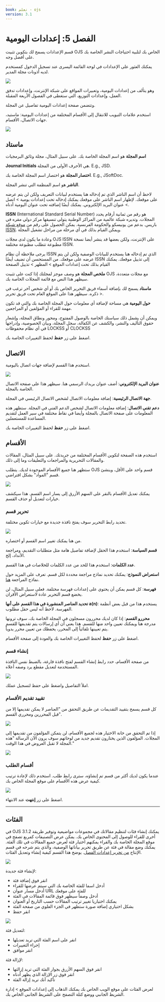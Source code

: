 ```yaml
---
book: تعلم - ojs
version: 3.1
---
```


# الفصل 5: إعدادات اليومية

قسم الإعدادات يسمح لك بتكوين تثبيت OJS الخاص بك لتلبية احتياجات النشر الخاصة بك على أفضل وجه.

يمكنك العثور على الإعدادات في لوحة القائمة اليسرى عند تسجيل الدخول كمستخدم لديه أذونات مجلة المدير.

![](./assets/learning-ojs3.1-jm-settings-journal.png)

وهو يتألف من إعدادات اليومية، وتعبيرات المواقع على شبكة الإنترنت، وإعدادات تدفق العمل، وإعدادات التوزيع، التي ستغطى في الفصول الأربعة المقبلة.

وتتضمن صفحة إعدادات اليومية تفاصيل عن المجلة.

استخدم علامات التبويب للانتقال إلى الأقسام المختلفة من إعدادات اليومية: ماستيد، جهات الاتصال، الأقسام.

![](./assets/learning-ojs3.1-jm-settings-journal-page.png)

## ماستاد

**اسم المجلة** هو اسم المجلة الخاصة بك. على سبيل المثال، مجلة وثائق البرمجيات

**Journal Initials** هي الأحرف الأولى من المجلة. E.g., JSD.

**اختصار المجلة** هو اختصار اسم المجلة الخاصة بك. E.g., JSoftDoc.

**الناشر** هو اسم المنظمة التي تنشر المجلة.

لاحظ أن اسم الناشر الذي تم إدخاله هنا يستخدم لبيانات التعريف ولكن لن يتم عرضه على موقعك. لإظهار اسم الناشر على موقعك يمكنك إدخاله تحت إعدادات يومية > اتصل > عنوان البريد الإلكتروني. يمكنك أيضًا إضافته تحت عنوان اليومية أدناه.

**ISSN** \(International Standard Serial Number\) هو رقم من ثمانية أرقام يحدد المجلات. وتديره شبكة عالمية من المراكز الوطنية يتولى تنسيقها مركز دولي مقره في باريس. بدعم من يونيسكو والحكومة الفرنسية. يمكن الحصول على رقم من [موقع شبكة ISSN](http://www.issn.org/). ويمكن القيام بذلك في أي مرحلة من مراحل تشغيل المجلة.

وعادة ما يكون لدى مجلات OJS ISSN على الإنترنت، ولكن بعضها قد ينشر أيضا نسخة مطبوعة تتطلب مطبوعة مختلفة ISSN.

يرجى ملاحظة أن نظام ISSN الذي تم إدخاله هنا يستخدم للبيانات الوصفية ولكن لن يتم عرضه على موقعك. من المستحسن أن تضيف أيضًا ISSN إلى تذييل موقعك. يمكنك القيام بذلك تحت إعدادات الموقع > المظهر > تذييل الصفحة

**ملخص المجلة** هو وصف موجز لمجلتك إذا كنت على تثبيت OJS مع مجلات متعددة، سيظهر هذا النص مع قائمة المجلات الخاصة بك.

**ماستاد** يسمح لك بإضافة أسماء فريق التحرير الخاص بك أو أي شخص آخر ترغب في ذكره. سيظهر هذا على الموقع العام تحت فريق تحرير &gt;.

**حول اليومية** هي مساحة لإضافة أي معلومات حول المجلة الخاصة بك والتي قد تكون مهمة للقراء أو المؤلفين أو المراجعين.

ويمكن أن يشمل ذلك سياستك الخاصة بالوصول المفتوح، ومحور ونطاق المجلة، وإشعار حقوق التأليف والنشر، والكشف عن الكفالة، سجل المجلة، وبيان الخصوصية، وإدراجها في أي نظام محفوظات LOCKSS أو CLOCKSS

اضغط على زر **حفظ** لحفظ التغييرات الخاصة بك.

## الاتصال

استخدم هذا القسم لإضافة جهات اتصال باليومية.

![](./assets/learning-ojs3.1-jm-settings-journal-contact.png)

**عنوان البريد الإلكتروني**: أضف عنوان بريدك الرسمي هنا. سيظهر هذا على صفحة الاتصال الخاصة بالمجلة.

**جهة الاتصال الرئيسية**: إضافة معلومات الاتصال لشخص الاتصال الرئيسي في المجلة.

**دعم تقني الاتصال**: إضافة معلومات الاتصال لشخص الدعم الفني في المجلة. ستظهر هذه المعلومات على صفحة الاتصال بالمجلة وأيضا في نقاط مختلفة في سير العمل لتقديم المساعدة للمستعملين.

اضغط على زر **حفظ** لحفظ التغييرات الخاصة بك.

## الأقسام

استخدم هذه الصفحة لتكوين الأقسام المختلفة من جريدتك. على سبيل المثال، المقالات والمقالات التحريرية والمراجعات والتعليقات وما إلى ذلك.

ستظهر هنا جميع الأقسام الموجودة لديك. يتطلب OJS قسم واحد على الأقل، وينشئ قسم "المواد" بشكل افتراضي.

![](./assets/learning-ojs3.1-jm-settings-journal-sections.png)

يمكنك تعديل الأقسام بالنقر على السهم الأزرق إلى يسار اسم القسم. هذا سيكشف خيارات لتعديل أو حذف القسم.

### تحرير قسم

تحديد رابط التحرير سوف يفتح نافذة جديدة مع خيارات تكوين مختلفة.

![](./assets/learning-ojs-3-settings-website-settings-sections-edit-1.png)

من هنا يمكنك تغيير اسم القسم أو اختصاره.

**قسم السياسة**: استخدم هذا الحقل لإضافة تفاصيل هامة مثل متطلبات التقديم، ومراجعة الأنداد، إلخ.

**عدد الكلمات**: استخدم هذا للحد من عدد الكلمات للخلاصات في هذا القسم.

**استعراض النموذج**: يمكنك تحديد نماذج مراجعة محددة لكل قسم. تعرف على المزيد حول نماذج المراجعة [هنا](./editorial-workflow.md#review).

**فهرسة**: كل قسم يمكن أن يحتوي على إعدادات فهرسة مختلفة. فعلى سبيل المثال، لن يخضع قسم التحرير عادة لاستعراض الأقران.

**تحديد العناصر المنشورة في هذا القسم على أنها a\(n\)**: يستخدم هذا من قبل بعض أنظمة الفهرسة. لاحظ أنه ليس حقل مطلوب.

**محررو القسم**: إذا كان لديك محررون مسجلون في المجلة الخاصة بك، سوف ترونها مدرجة هنا ويمكنك تعيين واحد منها للقسم. هذا يعني أن أي إرسالات يتم تقديمها للقسم يتم تعيينها تلقائياً إلى المحرر، يحفظك من تعيين محرر يدوياً.

اضغط على زر **حفظ** لحفظ التغييرات الخاصة بك والعودة إلى صفحة الأقسام.

### إنشاء قسم

من صفحة الأقسام، حدد رابط إنشاء القسم لفتح نافذة فارغة، بالضبط نفس النافذة المستخدمة لتعديل مقطع يرد وصفه أعلاه.

![](./assets/learning-ojs-3-settings-website-settings-sections-create.png)

املأ التفاصيل واضغط على حفظ لتسجيل عملك.

### تقييد تقديم الأقسام

كل قسم يسمح بتقييد التقديمات عن طريق التحقق من "العناصر لا يمكن تقديمها إلا من قبل المحررين ومحرري القسم".

![](./assets/learning-ojs3.1-jm-settings-journal-sections-restrict.png)

إذا تم التحقق من خانة الاختيار هذه لجميع الأقسام، لن يتمكن المؤلفون من تقديمها إلى المجلات. المؤلفون الذين يختارون تقديم جديد من لوحاتهم سوف يرون الآن الرسالة "هذه المجلة لا تقبل العروض في هذا الوقت."

![](./assets/learning-ojs3.1-jm-settings-journal-not-accepting-submissions.png)

### أقسام الطلب

عندما يكون لديك أكثر من قسم تم إنشاؤه، سترى رابط طلب. استخدم ذلك لإعادة ترتيب كيفية عرض هذه الأقسام على موقع المجلة الخاص بك.

![](./assets/learning-ojs3.1-jm-settings-journal-sections-order.png)

اضغط على زر **إنتهت** عند الانتهاء.

<hr />

## الفئات
في OJS 3.1.2 يمكنك إنشاء فئات لتنظيم مقالاتك في مجموعات مواضيعية وتوفير طريقة أخرى للقراء للوصول إلى المحتوى الخاص بك. يمكن عرض التصنيفات كمربع تصفح في موقع المجلة الخاصة بك والقراء يمكنهم اختيار فئة لعرض جميع المقالات في تلك الفئة. يمكنك وضع مقالة في فئة عن طريق تحرير بياناتها الوصفية، والذي يتم شرحه في قسم الإنتاج [من تحرير إعدادات الفصل](./editorial-workflow.md#production). يوضح هذا القسم كيفية إنشاء وتعديل الفئات.

![](./assets/learning-ojs3.1-categories-menu.png)

لإنشاء فئة جديدة:
* انقر فوق إضافة فئة
* أدخل اسما للفئة الخاصة بك التي سيتم عرضها للقراء
* أدخل مسار عنوان URL للفئة على موقعك
* أدخل وصفاً سيظهر فوق قائمة المقالات في الفئة
* يمكنك اختياريا تغيير ترتيب المقالات حسب التاريخ أو العنوان
* بشكل اختياري إضافة صورة ستظهر في الجزء العلوي من صفحة الفئة
* انقر حفظ

![](./assets/learning-ojs3.1-create-category.png)

لتعديل فئة:
* انقر على اسم الفئة التي تريد تعديلها
* إجراء التغييرات
* انقر موافق

لإزالة فئة:
* انقر فوق السهم الأزرق بجوار الفئة التي تريد إزالتها
* انقر فوق زر الإزالة الذي يظهر أدناه
* تأكيد أنك تريد إزالة الفئة

لعرض الفئات على موقع الويب الخاص بك يمكنك الذهاب إلى إعدادات الموقع > إدارة الشريط الجانبي ووضع كتلة التصفح على الشريط الجانبي الخاص بك.
